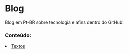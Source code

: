 # Blog
Blog em Pt-BR sobre tecnologia e afins dentro do GitHub!

### Conteúdo:


<li>
<a href="https://github.com/sempsei/Blog/tree/main/Textos">Textos</a>
</li>
